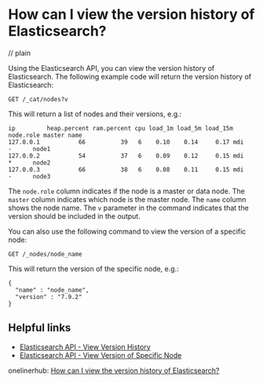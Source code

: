 # How can I view the version history of Elasticsearch?
// plain

Using the Elasticsearch API, you can view the version history of Elasticsearch. The following example code will return the version history of Elasticsearch:

```
GET /_cat/nodes?v
```

This will return a list of nodes and their versions, e.g.:

```
ip         heap.percent ram.percent cpu load_1m load_5m load_15m node.role master name
127.0.0.1           66          39   6    0.10    0.14     0.17 mdi       -      node1
127.0.0.2           54          37   6    0.09    0.12     0.15 mdi       *      node2
127.0.0.3           66          38   6    0.08    0.11     0.15 mdi       -      node3
```

The `node.role` column indicates if the node is a master or data node. The `master` column indicates which node is the master node. The `name` column shows the node name. The `v` parameter in the command indicates that the version should be included in the output.

You can also use the following command to view the version of a specific node:

```
GET /_nodes/node_name
```

This will return the version of the specific node, e.g.:

```
{
  "name" : "node_name",
  "version" : "7.9.2"
}
```

## Helpful links

- [Elasticsearch API - View Version History](https://www.elastic.co/guide/en/elasticsearch/reference/7.9/cat-nodes.html)
- [Elasticsearch API - View Version of Specific Node](https://www.elastic.co/guide/en/elasticsearch/reference/7.9/cat-nodes.html)

onelinerhub: [How can I view the version history of Elasticsearch?](https://onelinerhub.com/elasticsearch/how-can-i-view-the-version-history-of-elasticsearch)